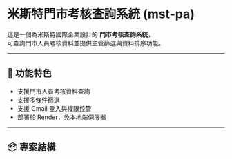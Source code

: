 # 米斯特門市考核查詢系統 (mst-pa)

這是一個為米斯特國際企業設計的 **門市考核查詢系統**，  
可查詢門市人員考核資料並提供主管篩選與資料排序功能。

---

## 🚀 功能特色
- 支援門市人員考核資料查詢
- 支援多條件篩選
- 支援 Gmail 登入與權限控管
- 部署於 Render，免本地端伺服器

---

## 📦 專案結構
